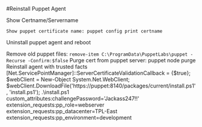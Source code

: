 #Reinstall Puppet Agent  <br  />

Show Certname/Servername 

`Show puppet certificate name: puppet config print certname`

Uninstall puppet agent and reboot 

Remove old puppet files: 
`remove-item C:\ProgramData\PuppetLabs\puppet -Recurse -Confirm:$false`
Purge cert from puppet server: puppet node purge <CERTNAME>
Reinstall agent with trusted facts
    [Net.ServicePointManager]::ServerCertificateValidationCallback = {$true};
    $webClient = New-Object System.Net.WebClient;
    $webClient.DownloadFile('https://puppet:8140/packages/current/install.ps1', 'install.ps1');
    .\install.ps1 custom_attributes:challengePassword='Jackass247!!' extension_requests:pp_role=webserver extension_requests:pp_datacenter=TPL-East extension_requests:pp_environment=development



